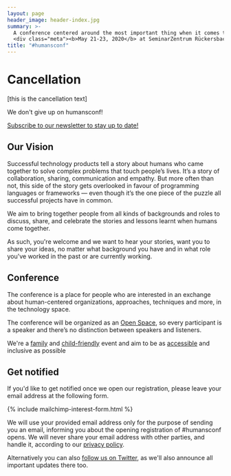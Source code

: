 ```yaml
---
layout: page
header_image: header-index.jpg
summary: >-
  A conference centered around the most important thing when it comes to impactful technology products: People & their interactions!
  <div class="meta"><b>May 21-23, 2020</b> at SeminarZentrum Rückersbach</div>
title: "#humansconf"
---
```


# Cancellation

[this is the cancellation text]

We don't give up on humansconf!

[Subscribe to our newsletter to stay up to date!](#get-notified)



## Our Vision

Successful technology products tell a story about humans who came together to solve complex problems that touch people’s lives. It’s a story of collaboration, sharing, communication and empathy. But more often than not, this side of the story gets overlooked in favour of programming languages or frameworks — even though it’s the one piece of the puzzle all successful projects have in common.

We aim to bring together people from all kinds of backgrounds and roles to discuss, share, and celebrate the stories and lessons learnt when humans come together.

As such, you're welcome and we want to hear your stories, want you to share your ideas, no matter what background you have and in what role you've worked in the past or are currently working.


## Conference

The conference is a place for people who are interested in an exchange about human-centered organizations, approaches, techniques and more, in the technology space.

The conference will be organized as an [Open Space](/format), so every participant is a speaker and there’s no distinction between speakers and listeners.

We're a [family][family] and [child-friendly][childcare] event and aim to be as [accessible][accessibility] and inclusive as possible

## Get notified

If you'd like to get notified once we open our registration, please leave your email address at the following form.

{% include mailchimp-interest-form.html %}

We will use your provided email address only for the purpose of sending you an email, informing you about the opening registration of #humansconf opens. We will never share your email address with other parties, and handle it, according to our [privacy policy](/imprint).

Alternatively you can also [follow us on Twitter](https://twitter.com/humansconf), as we'll also announce all important updates there too.

[schedule]: /format#schedule
[family]: /accessibility#family-friendly
[childcare]: /accessibility#child-care
[accessibility]: /accessibility
